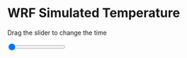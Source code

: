 <h1>WRF Simulated Temperature</h1>
<p>Drag the slider to change the time</p>

<div class="slidecontainer">
<input oninput='setImage(this)' class="slider" type="range" min="0" max="5" value="0" step="1" />
<img id='img'/>
</div>

<script>
var img = document.getElementById('img');
var img_array = ['/assets/images/wrf/t_wrfout_d01_2020-06-15_12:00:00.png',
'/assets/images/wrf/t_wrfout_d01_2020-06-15_13:00:00.png',
'/assets/images/wrf/t_wrfout_d01_2020-06-15_14:00:00.png',
'/assets/images/wrf/t_wrfout_d01_2020-06-15_15:00:00.png',
'/assets/images/wrf/t_wrfout_d01_2020-06-15_16:00:00.png',];
function setImage(obj)
{
        var value = obj.value;
        img.src = img_array[value];

}
</script>
